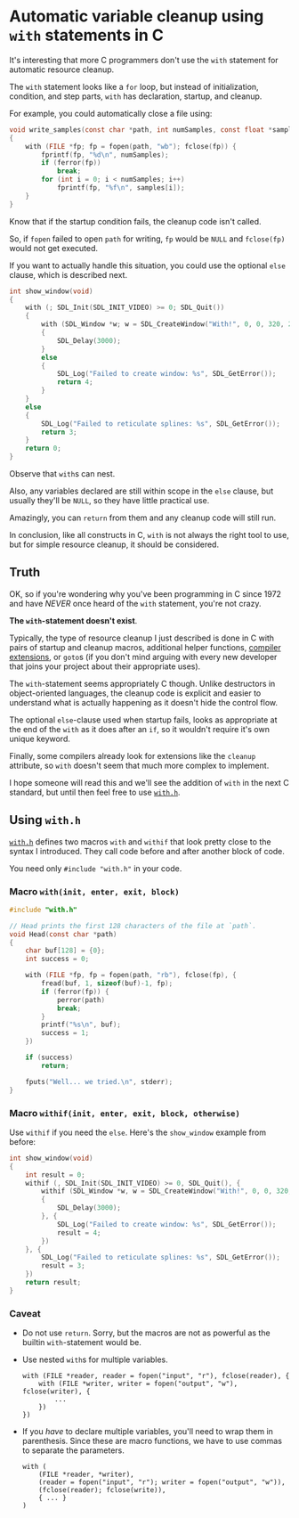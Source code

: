 Automatic variable cleanup using `with` statements in C
=======================================================

It's interesting that more C programmers don't use the `with` statement for
automatic resource cleanup.

The `with` statement looks like a `for` loop, but instead of initialization,
condition, and step parts, `with` has declaration, startup, and cleanup.

For example, you could automatically close a file using:

```c
void write_samples(const char *path, int numSamples, const float *samples)
{
    with (FILE *fp; fp = fopen(path, "wb"); fclose(fp)) {
        fprintf(fp, "%d\n", numSamples);
        if (ferror(fp))
            break;
        for (int i = 0; i < numSamples; i++)
            fprintf(fp, "%f\n", samples[i]);
    }
}
```

Know that if the startup condition fails, the cleanup code isn't called.

So, if `fopen` failed to open `path` for writing, `fp` would be `NULL` and
`fclose(fp)` would not get executed.

If you want to actually handle this situation, you could use the optional
`else` clause, which is described next.

```c
int show_window(void)
{
    with (; SDL_Init(SDL_INIT_VIDEO) >= 0; SDL_Quit())
    {
        with (SDL_Window *w; w = SDL_CreateWindow("With!", 0, 0, 320, 240, NULL); SDL_DestroyWindow(w))
        {
            SDL_Delay(3000);
        }
        else
        {
            SDL_Log("Failed to create window: %s", SDL_GetError());
            return 4;
        }
    }
    else
    {
        SDL_Log("Failed to reticulate splines: %s", SDL_GetError());
        return 3;
    }
    return 0;
}
```

Observe that `with`s can nest.

Also, any variables declared are still within scope in the `else` clause, but
usually they'll be `NULL`, so they have little practical use.

Amazingly, you can `return` from them and any cleanup code will still run.

In conclusion, like all constructs in C, `with` is not always the right
tool to use, but for simple resource cleanup, it should be considered.

## Truth

OK, so if you're wondering why you've been programming in C since 1972 and
have _NEVER_ once heard of the `with` statement, you're not crazy.

**The `with`-statement doesn't exist**.

Typically, the type of resource cleanup I just described is done in C with
pairs of startup and cleanup macros, additional helper functions,
[compiler extensions](https://en.wikipedia.org/wiki/Resource_acquisition_is_initialization#Clang_and_GCC_%22cleanup%22_extension_for_C),
or `goto`s (if you don't mind arguing with every new developer that joins
your project about their appropriate uses).

The `with`-statement seems appropriately C though.
Unlike destructors in object-oriented languages, the cleanup code is explicit
and easier to understand what is actually happening as it doesn't hide the
control flow.

The optional `else`-clause used when startup fails, looks as appropriate at the
end of the `with` as it does after an `if`, so it wouldn't require it's own
unique keyword.

Finally, some compilers already look for extensions like the `cleanup`
attribute, so `with` doesn't seem that much more complex to implement.

I hope someone will read this and we'll see the addition of `with` in the next
C standard, but until then feel free to use [`with.h`](with.h).

## Using `with.h`

[`with.h`](with.h) defines two macros `with` and `withif` that look pretty
close to the syntax I introduced.
They call code before and after another block of code.

You need only `#include "with.h"` in your code.

### Macro `with(init, enter, exit, block)`

```c
#include "with.h"

// Head prints the first 128 characters of the file at `path`.
void Head(const char *path)
{
    char buf[128] = {0};
    int success = 0;

    with (FILE *fp, fp = fopen(path, "rb"), fclose(fp), {
        fread(buf, 1, sizeof(buf)-1, fp);
        if (ferror(fp)) {
            perror(path)
            break;
        }
        printf("%s\n", buf);
        success = 1;
    })

    if (success)
        return;

    fputs("Well... we tried.\n", stderr);
}
```

### Macro `withif(init, enter, exit, block, otherwise)`

Use `withif` if you need the `else`.
Here's the `show_window` example from before:

```c
int show_window(void)
{
    int result = 0;
    withif (, SDL_Init(SDL_INIT_VIDEO) >= 0, SDL_Quit(), {
        withif (SDL_Window *w, w = SDL_CreateWindow("With!", 0, 0, 320, 240, NULL), SDL_DestroyWindow(w),
        {
            SDL_Delay(3000);
        }, {
            SDL_Log("Failed to create window: %s", SDL_GetError());
            result = 4;
        })
    }, {
        SDL_Log("Failed to reticulate splines: %s", SDL_GetError());
        result = 3;
    })
    return result;
}
```

### Caveat

* Do not use `return`. Sorry, but the macros are not as powerful as the builtin
`with`-statement would be.

* Use nested `with`s for multiple variables.
    ```
    with (FILE *reader, reader = fopen("input", "r"), fclose(reader), {
        with (FILE *writer, writer = fopen("output", "w"), fclose(writer), {
            ...
        })
    })
    ```

* If you *have* to declare multiple variables, you'll need to wrap them in
  parenthesis.
  Since these are macro functions, we have to use commas to separate the
  parameters.
  ```
  with (
      (FILE *reader, *writer),
      (reader = fopen("input", "r"); writer = fopen("output", "w")),
      (fclose(reader); fclose(write)),
      { ... }
  )
  ```

